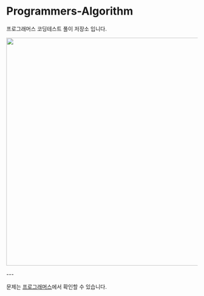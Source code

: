 # Programmers-Algorithm
프로그래머스 코딩테스트 풀이 저장소 입니다.

<p align="center"><img src="https://user-images.githubusercontent.com/106292833/173176426-598a64c1-43d8-46af-a6e9-f2f8298e9878.jpg" width="600"/></p>
---

문제는 [프로그래머스](https://programmers.co.kr/learn/challenges)에서 확인할 수 있습니다.

